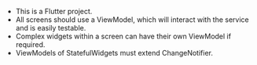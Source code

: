 - This is a Flutter project. 
- All screens should use a ViewModel, which will interact with the service and is easily testable.
- Complex widgets within a screen can have their own ViewModel if required.
- ViewModels of StatefulWidgets must extend ChangeNotifier.